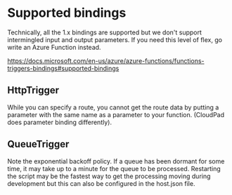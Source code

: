 #

# Supported bindings

Technically, all the 1.x bindings are supported but we don't support intermingled input and output parameters. If you need this level of flex, go write an Azure Function instead.

https://docs.microsoft.com/en-us/azure/azure-functions/functions-triggers-bindings#supported-bindings

## HttpTrigger

While you can specify a route, you cannot get the route data by putting a parameter with the same name as a parameter to your function. (CloudPad does parameter binding differently).

## QueueTrigger

Note the exponential backoff policy. If a queue has been dormant for some time, it may take up to a minute for the queue to be processed. Restarting the script may be the fastest way to get the processing moving during development but this can also be configured in the host.json file.